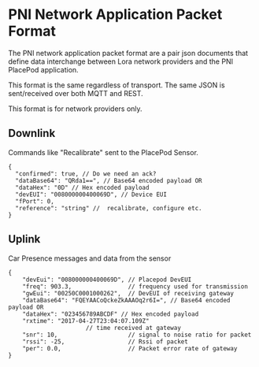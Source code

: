 
# PNI Network Application Packet Format #
The PNI network application packet format are a pair json documents that define data interchange between Lora network providers and the PNI PlacePod application.

This format is the same regardless of transport. The same JSON is sent/received over both MQTT and REST.

This format is for network providers only. 
 
## Downlink ##
Commands like "Recalibrate" sent to the PlacePod Sensor.

    {
      "confirmed": true, // Do we need an ack?
      "dataBase64": "QRda1==", // Base64 encoded payload OR
      "dataHex": "0D" // Hex encoded payload
      "devEUI": "008000000400069D", // Device EUI
      "fPort": 0, 
      "reference": "string" //  recalibrate, configure etc. 
    }

## Uplink ##
Car Presence messages and data from the sensor

	{
		"devEui": "008000000400069D", // Placepod DevEUI						
		"freq": 903.3,                // frequency used for transmission
		"gwEui": "00250C0001000262",  // DevEUI of receiving gateway
		"dataBase64": "FQEYAACoQckeZkAAAOq2r6I=", // Base64 encoded payload OR
		"dataHex": "023456789ABCDF" // Hex encoded payload
		"rxtime": "2017-04-27T23:04:07.109Z" 
					      // time received at gateway
		"snr": 10,                    // signal to noise ratio for packet
		"rssi": -25,                  // Rssi of packet 
		"per": 0.0,                   // Packet error rate of gateway
	}
